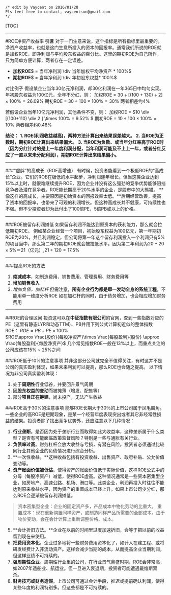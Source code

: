 ```
/* edit by Vaycent on 2016/01/28
Pls feel free to contact, vaycentsun@gmail.com
*/
```
[TOC]

-------

#ROE净资产收益率
**引言**
对于一门生意来说，这个指标是所有指标里最重要的。净资产收益率，也就是这门生意所投入的资本的回报率。通常我们所说的ROE就是加权ROE，即净利润与平均股东权益的百分比。这里的期初ROE为自己所作，只为简单方便计算，两者存在一定误差。
- **加权ROE**$ = 当年净利润 \div 当年加权平均净资产 * 100\%$
- **期初ROE**$ = 当年净利润 \div 年初股东权益* 100\%$  

对比例子
假设某企业当年30亿元净利润，却30亿利润在一年365日中均匀实现。年初股东权益为100亿元，全年不分红，则：
加权ROE = $30 \div [(100+130) \div 2] \times 100\% =26.09\%$
期初ROE = $30 \div 100 \times 100\% = 30\%$
两者相差约4%  

若假设企业当年10亿元净利润，其他条件不变，则：
加权ROE = $10 \div [(100+110) \div 2 ] \times 100\% = 9.52\% $
期初ROE = $10 \div 100 \times 100\% = 10\%$ 
两者相差约0.48%  

**结论：**
**1. ROE(利润收益越高)，两种方法计算出来结果误差越大。**
**2. 当ROE为正数时，期初ROE计算出来结果偏大。**
**3. 当ROE为负数、或当年分红率高于ROE时（因为分红针对的是上一年度利润分配，当年利润可能及不上上一年，或者分红反应了一直以来未分配利润），期初ROE计算出来结果偏小。**  


--------

###“虚胖”的高成长（ROE高增速）
有时候，投资者能看到一个极低ROE的“高成长”企业。它们的ROE在极低的水平起步，净利润连年增长。但当这类企业达到15%以上时，就很难继续提升ROE，因为企业并没有这么强劲的竞争优势能够阻挡竞争者及潜在竞争者。ROE能长期高于20%水平的企业，是股市中的大熊猫。
**像这样的高成长，主要原因是初始资本的回报效率太低。**后期经营改善，提高了资本的回报率，也带来了可观的利润增长。但这种高成长并不健康，可持续性也不强。但不少投资者却为此付出了100倍PE，5倍PB或以上的价格。  

----

###ROE被留存利润摊低
如果留存利润不能达到原资本的获利能力，那么就会拉低期初ROE。
例如某企业经营一个项目，初始股东权益为100亿元，第一年期初ROE为20%，并且利润稳定，但公司将第一年这个留存利润投入一个利润只有5%的项目当中，那么第二年的期初ROE就会被拉低水平。因为第二年利润为$20+20\times5\%＝21$（亿元）,$21 \div 120=17.5\%$  

--------

###提高ROE的方法
1. **缩减成本**，如制造费用、销售费用、管理费用、财务费用等
2. **增加销售收入**
3. *增加负债，加杠杆*
但需注意，**所有企业行为都是牵一发动全身的系统工程**。不能用单一维度分析ROE
如在加杠杆的同时，由于债务增加，也会相应增加财务费用  

------

##ROE的合理区间
投资这可以在**中证指数有限公司**的官网，查到一些指数对应的PE（这里有静态LYR和动态TTM）、PB并用下列公式计算初近似的整体指数ROE：
$ROE\approx PB \div PE \times 100\%$  
$ROE\approx \frac{股价}{每股净资产}\times \frac{每股盈利}{股价} \approx \frac{每股盈利}{每股净资产}$
几个常见指数ROE一般在13%以上，而重点关注的公司应该在15% ~ 25%之间  

###ROE低于10%的注意事项
并非这部分公司就完全不值得关注，有时这并不是公司的真实盈利体现，如果未来利润可以提高，那么ROE也会随之提高。
以下情况为非公司真实盈利体现：
1. 处于**周期性**行业低谷，并要回升景气周期
2. 因**股东权益的变动**而被摊薄（增发、配售等）
3. 部分**项目正在筹建**，尚未投产，无法产生收益  

###ROE高于30%的注意事项
能够ROE长期大于30％的上市公司属于凤毛麟角。一些企业的高ROE是短期现象，是某一个经营年度表现突出或者其它非经常性损益的结果。投资者除了找出竞争优势外，还应注意以下几种情况：
1. **行业垄断**。是否因为处于垄断行业而取得如此大收益率，这种垄断属于什么类型？是否有可能面临政策监督风险？特别是一些与通胀有关行业。
2. **负债率过高**。财务杠杆会放大收益与亏损，有潜在风险。投资者必须通过比较同行业其他企业的负债情况进行综合分析。
3. **一次性收益。**这种收益包括有投资收益、出售资产、政府补贴、公允价值变动等。
4. **资产账面价值被低估**。使得资产的账面价值低于实际价值，这样ROE公式中的分母（每股净资产）减低，使得ROE虚高。这种情况通常是一些资本密集型企业，如房地产、高速公路、机场、港口等。此类企业，利润再投入时往往不能达到原来收益水平，因为资产的重置成本已经上升。如果上市公司少分红，那么ROE会逐渐被留存利润摊低。
>资本密集型企业：企业的固定资产多，产品成本中物化劳动的比重大。
>重置成本：现在重新购置同样资产，或制造同样产品所需要的全部成本。由于物价变动，会在会计计算上重新调整价格、成本。
5. **会计折旧方法。**企业在以前的时间里过度加速折旧，会等于把以前的收益留到现在来使用。
6. **把费用资本化**。企业过多地将一些财务费用资本化了，如计入在建工程、或将研发经费计入非流动资产。这样会减少当期的成本，从而提高企业当期利润，但这样业绩不可持续的。
7. **强周期性企业**。周期性行业里的公司，在行业景气鼎盛时期，ROE会非常高，如2007年造船业、航运业。但一旦进入衰退期，投资者可能遭遇戴维斯双杀。
8. **财务技巧或财务造假**。上市公司可通过会计手段，推迟或提前确认利润，使得某些年度的利润特别多。但这些都是不可持续的。
